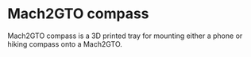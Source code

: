 # Mach2GTO compass

Mach2GTO compass is a 3D printed tray for mounting either a phone or
hiking compass onto a Mach2GTO.


